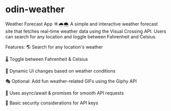 # odin-weather
Weather Forecast App ☀️🌧️🌨️
A simple and interactive weather forecast site that fetches real-time weather data using the Visual Crossing API. Users can search for any location and toggle between Fahrenheit and Celsius.

Features:
🌎 Search for any location's weather

🌡️ Toggle between Fahrenheit & Celsius

🎨 Dynamic UI changes based on weather conditions

🎭 Optional: Add fun weather-related GIFs using the Giphy API

🚀 Uses async/await & promises for smooth API requests

🔐 Basic security considerations for API keys


